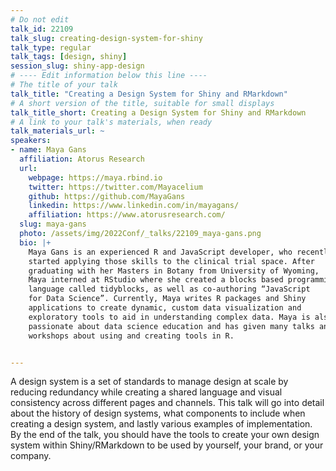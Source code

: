 ```yaml
---
# Do not edit
talk_id: 22109
talk_slug: creating-design-system-for-shiny
talk_type: regular
talk_tags: [design, shiny]
session_slug: shiny-app-design
# ---- Edit information below this line ----
# The title of your talk
talk_title: "Creating a Design System for Shiny and RMarkdown"
# A short version of the title, suitable for small displays
talk_title_short: Creating a Design System for Shiny and RMarkdown
# A link to your talk's materials, when ready
talk_materials_url: ~
speakers:
- name: Maya Gans
  affiliation: Atorus Research
  url:
    webpage: https://maya.rbind.io
    twitter: https://twitter.com/Mayacelium
    github: https://github.com/MayaGans
    linkedin: https://www.linkedin.com/in/mayagans/
    affiliation: https://www.atorusresearch.com/
  slug: maya-gans
  photo: /assets/img/2022Conf/_talks/22109_maya-gans.png
  bio: |+
    Maya Gans is an experienced R and JavaScript developer, who recently
    started applying those skills to the clinical trial space. After
    graduating with her Masters in Botany from University of Wyoming,
    Maya interned at RStudio where she created a blocks based programming
    language called tidyblocks, as well as co-authoring “JavaScript
    for Data Science”. Currently, Maya writes R packages and Shiny
    applications to create dynamic, custom data visualization and
    exploratory tools to aid in understanding complex data. Maya is also
    passionate about data science education and has given many talks and
    workshops about using and creating tools in R.


---
```


<!-- ABSTRACT ----
Please write abstract below. You may use simple markdown (links, code style, bold, italics)
-->

A design system is a set of standards to manage design at scale by reducing
redundancy while creating a shared language and visual consistency across
different pages and channels. This talk will go into detail about the history
of design systems, what components to include when creating a design system, and
lastly various examples of implementation. By the end of the talk, you should
have the tools to create your own design system within Shiny/RMarkdown to be
used by yourself, your brand, or your company.
